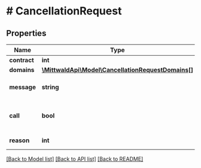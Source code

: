 # # CancellationRequest

## Properties

Name | Type | Description | Notes
------------ | ------------- | ------------- | -------------
**contract** | **int** |  |
**domains** | [**\MittwaldApi\Model\CancellationRequestDomains[]**](CancellationRequestDomains.md) |  | [optional]
**message** | **string** | Eine persönliche Nachricht zur Kündigung | [optional]
**call** | **bool** | Wahr, wenn der Kunde noch einmal angerufen werden möchte | [optional]
**reason** | **int** | ID des Kündigungsgrundes | [optional]

[[Back to Model list]](../../README.md#models) [[Back to API list]](../../README.md#endpoints) [[Back to README]](../../README.md)
